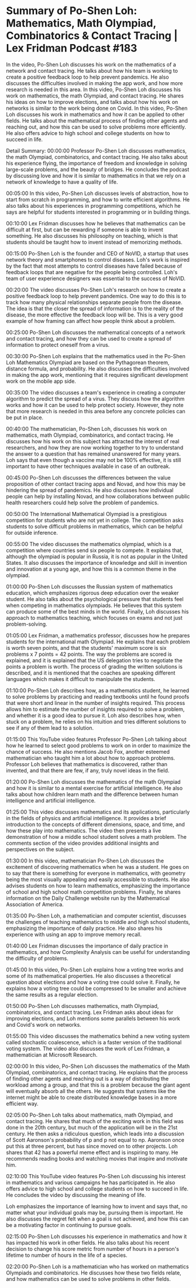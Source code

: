 # Summary of Po-Shen Loh: Mathematics, Math Olympiad, Combinatorics & Contact Tracing | Lex Fridman Podcast #183

In the video, Po-Shen Loh discusses his work on the mathematics of a network and contact tracing. He talks about how his team is working to create a positive feedback loop to help prevent pandemics. He also discusses the difficulties involved in making the app work, and how more research is needed in this area.
In this video, Po-Shen Loh discusses his work on mathematics, the math Olympiad, and contact tracing. He shares his ideas on how to improve elections, and talks about how his work on networks is similar to the work being done on Covid.
In this video, Po-Shen Loh discusses his work in mathematics and how it can be applied to other fields. He talks about the mathematical process of finding other agents and reaching out, and how this can be used to solve problems more efficiently. He also offers advice to high school and college students on how to succeed in life.

Detail Summary: 
00:00:00
Professor Po-Shen Loh discusses mathematics, the math Olympiad, combinatorics, and contact tracing. He also talks about his experience flying, the importance of freedom and knowledge in solving large-scale problems, and the beauty of bridges. He concludes the podcast by discussing love and how it is similar to mathematics in that we rely on a network of knowledge to have a quality of life.

00:05:00
In this video, Po-Shen Loh discusses levels of abstraction, how to start from scratch in programming, and how to write efficient algorithms. He also talks about his experiences in programming competitions, which he says are helpful for students interested in programming or in building things.

00:10:00
Lex Fridman discusses how he believes that mathematics can be difficult at first, but can be rewarding if someone is able to invent something. He also discusses his philosophy on teaching, which is that students should be taught how to invent instead of memorizing methods.

00:15:00
Po-Shen Loh is the founder and CEO of NoVID, a startup that uses network theory and smartphones to control diseases. Loh's work is inspired by the fact that most attempts to control diseases have failed because of feedback loops that are negative for the people being controlled. Loh's team of user experience designers was essential to the success of NoVID.

00:20:00
The video discusses Po-Shen Loh's research on how to create a positive feedback loop to help prevent pandemics. One way to do this is to track how many physical relationships separate people from the disease. The idea is that the closer the spread of information is to the reality of the disease, the more effective the feedback loop will be. This is a very good example of how framing can affect how people think about a problem.

00:25:00
Po-Shen Loh discusses the mathematical concepts of a network and contact tracing, and how they can be used to create a spread of information to protect oneself from a virus.

00:30:00
Po-Shen Loh explains that the mathematics used in the Po-Shen Loh Mathematics Olympiad are based on the Pythagorean theorem, distance formula, and probability. He also discusses the difficulties involved in making the app work, mentioning that it requires significant development work on the mobile app side.

00:35:00
The video discusses a team's experience in creating a computer algorithm to predict the spread of a virus. They discuss how the algorithm works and how it can be used to help protect society. However, they note that more research is needed in this area before any concrete policies can be put in place.

00:40:00
The mathematician, Po-Shen Loh, discusses his work on mathematics, math Olympiad, combinatorics, and contact tracing. He discusses how his work on this subject has attracted the interest of real researchers, and how they are now working together to try to understand the answer to a question that has remained unanswered for many years. Loh says that even though a vaccine may not be 100% effective, it is still important to have other techniques available in case of an outbreak.

00:45:00
Po-Shen Loh discusses the differences between the value proposition of other contact tracing apps and Novad, and how this may be hindering the spread of pandemics. He also discusses how individual people can help by installing Novad, and how collaborations between public health researchers could help solve the problem of pandemics.

00:50:00
The International Mathematical Olympiad is a prestigious competition for students who are not yet in college. The competition asks students to solve difficult problems in mathematics, which can be helpful for outside inference.

00:55:00
The video discusses the mathematics olympiad, which is a competition where countries send six people to compete. It explains that, although the olympiad is popular in Russia, it is not as popular in the United States. It also discusses the importance of knowledge and skill in invention and innovation at a young age, and how this is a common theme in the olympiad.

01:00:00
Po-Shen Loh discusses the Russian system of mathematics education, which emphasizes rigorous deep education over the weaker student. He also talks about the psychological pressure that students feel when competing in mathematics olympiads. He believes that this system can produce some of the best minds in the world. Finally, Loh discusses his approach to mathematics teaching, which focuses on exams and not just problem-solving.

01:05:00
Lex Fridman, a mathematics professor, discusses how he prepares students for the international math Olympiad. He explains that each problem is worth seven points, and that the students' maximum score is six problems x 7 points = 42 points. The way the problems are scored is explained, and it is explained that the US delegation tries to negotiate the points a problem is worth. The process of grading the written solutions is described, and it is mentioned that the coaches are speaking different languages which makes it difficult to manipulate the students.

01:10:00
Po-Shen Loh describes how, as a mathematics student, he learned to solve problems by practicing and reading textbooks until he found proofs that were short and linear in the number of insights required. This process allows him to estimate the number of insights required to solve a problem, and whether it is a good idea to pursue it. Loh also describes how, when stuck on a problem, he relies on his intuition and tries different solutions to see if any of them lead to a solution.

01:15:00
This YouTube video features Professor Po-Shen Loh talking about how he learned to select good problems to work on in order to maximize the chance of success. He also mentions Jacob Fox, another esteemed mathematician who taught him a lot about how to approach problems. Professor Loh believes that mathematics is discovered, rather than invented, and that there are few, if any, truly novel ideas in the field.

01:20:00
Po-Shen Loh discusses the mathematics of the math Olympiad and how it is similar to a mental exercise for artificial intelligence. He also talks about how children learn math and the difference between human intelligence and artificial intelligence.

01:25:00
This video discusses mathematics and its applications, particularly in the fields of physics and artificial intelligence. It provides a brief introduction to the concepts of different dimensions, space, and time, and how these play into mathematics. The video then presents a live demonstration of how a middle school student solves a math problem. The comments section of the video provides additional insights and perspectives on the subject.

01:30:00
In this video, mathematician Po-Shen Loh discusses the excitement of discovering mathematics when he was a student. He goes on to say that there is something for everyone in mathematics, with geometry being the most visually appealing and easily accessible to students. He also advises students on how to learn mathematics, emphasizing the importance of school and high school math competition problems. Finally, he shares information on the Daily Challenge website run by the Mathematical Association of America.

01:35:00
Po-Shen Loh, a mathematician and computer scientist, discusses the challenges of teaching mathematics to middle and high school students, emphasizing the importance of daily practice. He also shares his experience with using an app to improve memory recall.

01:40:00
Lex Fridman discusses the importance of daily practice in mathematics, and how Complexity Analysis can be useful for understanding the difficulty of problems.

01:45:00
In this video, Po-Shen Loh explains how a voting tree works and some of its mathematical properties. He also discusses a theoretical question about elections and how a voting tree could solve it. Finally, he explains how a voting tree could be compressed to be smaller and achieve the same results as a regular election.

01:50:00
Po-Shen Loh discusses mathematics, math Olympiad, combinatorics, and contact tracing. Lex Fridman asks about ideas for improving elections, and Loh mentions some parallels between his work and Covid's work on networks.

01:55:00
This video discusses the mathematics behind a new voting system called stochastic coalescence, which is a faster version of the traditional voting system. The video also discusses the work of Lex Fridman, a mathematician at Microsoft Research.

02:00:00
In this video, Po-Shen Loh discusses the mathematics of the Math Olympiad, combinatorics, and contact tracing. He explains that the process of finding other agents and reaching out is a way of distributing the workload among a group, and that this is a problem because the giant agent will eventually absorb all the others. He suggests that systems like the internet might be able to create distributed knowledge bases in a more efficient way.

02:05:00
Po-Shen Loh talks about mathematics, math Olympiad, and contact tracing. He shares that much of the exciting work in this field was done in the 20th century, but much of the application will be in the 21st century. He then asks a ridiculous question, which leads into a discussion of Scott Aaronson's probability of p and p not equal to np. Aaronson once put this at three percent, but has since moved on to other projects. Loh shares that 42 has a powerful meme effect and is inspiring to many. He recommends reading books and watching movies that inspire and motivate him.

02:10:00
This YouTube video features Po-Shen Loh discussing his interest in mathematics and various campaigns he has participated in. He also offers advice to high school and college students on how to succeed in life. He concludes the video by discussing the meaning of life.

Loh emphasizes the importance of learning how to invent and says that, no matter what your individual goals may be, pursuing them is important. He also discusses the regret felt when a goal is not achieved, and how this can be a motivating factor in continuing to pursue goals.

02:15:00
Po-Shen Loh discusses his experience in mathematics and how it has impacted his work in other fields. He also talks about his recent decision to change his score metric from number of hours in a person's lifetime to number of hours in the life of a species.

02:20:00
Po-Shen Loh is a mathematician who has worked on mathematics Olympiads and combinatorics. He discusses how these two fields relate, and how mathematics can be used to solve problems in other fields.

